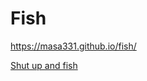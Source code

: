 # Fish

https://masa331.github.io/fish/

[Shut up and fish](https://www.youtube.com/watch?v=-lH54eA4i8s)
